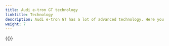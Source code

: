 ```yaml
---
title: Audi e-tron GT technology
linktitle: Technology
description: Audi e-tron GT has a lot of advanced technology. Here you find the details about the different areas.
weight: 7
---
```



{{<children description="true" />}}
